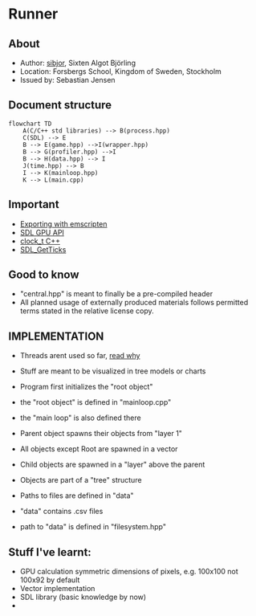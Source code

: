 # Runner

## About

- Author: [sibjor](https://www.github.com/sibjor), Sixten Algot Björling
- Location: Forsbergs School, Kingdom of Sweden, Stockholm
- Issued by: Sebastian Jensen

## Document structure

```mermaid
flowchart TD
    A(C/C++ std libraries) --> B(process.hpp)
    C(SDL) --> E
    B --> E(game.hpp) -->I(wrapper.hpp)
    B --> G(profiler.hpp) -->I
    B --> H(data.hpp) --> I
    J(time.hpp) --> B
    I --> K(mainloop.hpp)
    K --> L(main.cpp)

```
## Important 

- [Exporting with emscripten](https://wiki.libsdl.org/SDL3/README/emscripten)
- [SDL GPU API](https://wiki.libsdl.org/SDL3/CategoryGPU)
- [clock_t C++](https://en.cppreference.com/w/c/chrono/clock_t)
- [SDL_GetTicks](https://wiki.libsdl.org/SDL3/SDL_GetTicks)

## Good to know
- "central.hpp" is meant to finally be a pre-compiled header
- All planned usage of externally produced materials follows permitted terms stated in the relative license copy.

## IMPLEMENTATION

- Threads arent used so far, [read why](https://wiki.libsdl.org/SDL3/README/emscripten)

- Stuff are meant to be visualized in tree models or charts

- Program first initializes the "root object"
- the "root object" is defined in "mainloop.cpp"
- the "main loop" is also defined there
- Parent object spawns their objects from "layer 1"
- All objects except Root are spawned in a vector
- Child objects are spawned in a "layer" above the parent
- Objects are part of a "tree" structure

- Paths to files are defined in "data"
- "data" contains .csv files
- path to "data" is defined in "filesystem.hpp"


## Stuff I've learnt:

- GPU calculation symmetric dimensions of pixels, e.g. 100x100 not 100x92 by default
- Vector implementation
- SDL library (basic knowledge by now)
- 

```